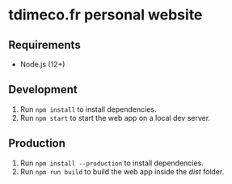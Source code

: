 # tdimeco.fr personal website

## Requirements

- Node.js (12+)

## Development

1. Run `npm install` to install dependencies.
2. Run `npm start` to start the web app on a local dev server.

## Production

1. Run `npm install --production` to install dependencies.
2. Run `npm run build` to build the web app inside the *dist* folder.

